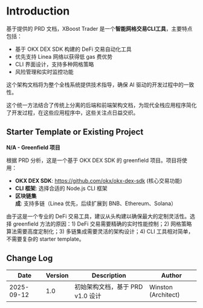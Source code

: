 # Introduction

基于提供的 PRD 文档，XBoost Trader 是一个**智能网格交易CLI工具**，主要特点包括：
- 基于 OKX DEX SDK 构建的 DeFi 交易自动化工具
- 优先支持 Linea 网络以获得低 gas 费优势  
- CLI 界面设计，支持多种网格策略
- 风险管理和实时监控功能

这个架构文档将为整个全栈系统提供技术指导，确保 AI 驱动的开发过程中的一致性。

这个统一方法结合了传统上分离的后端和前端架构文档，为现代全栈应用程序简化了开发过程，在这些应用程序中，这些关注点日益交织。

## Starter Template or Existing Project

**N/A - Greenfield 项目**

根据 PRD 分析，这是一个基于 OKX DEX SDK 的 greenfield 项目。项目将使用：
- **OKX DEX SDK**: https://github.com/okx/okx-dex-sdk (核心交易功能)
- **CLI 框架**: 选择合适的 Node.js CLI 框架  
- **区块链集成**: 支持多链（Linea 优先，后续扩展到 BNB、Ethereum、Solana）

由于这是一个专业的 DeFi 交易工具，建议从头构建以确保最大的定制灵活性。选择 greenfield 方法的原因：1) DeFi 交易需要精确的实时性能控制；2) 网格策略算法需要高度定制化；3) 多链集成需要灵活的架构设计；4) CLI 工具相对简单，不需要复杂的 starter template。

## Change Log

| Date | Version | Description | Author |
|------|---------|-------------|--------|
| 2025-09-12 | 1.0 | 初始架构文档，基于 PRD v1.0 设计 | Winston (Architect) |
